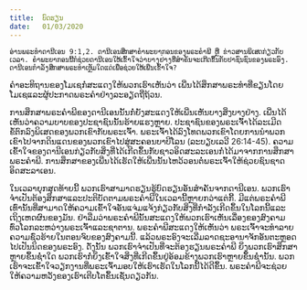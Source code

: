 ```yaml
---
title:  ບົດຮຽນ
date:   01/03/2020
---
```


`ອ່ານພຣະທຳດານີເອນ 9:1,2. ດານີເອນສຶກສາຄຳພະຍາກອນຂອງພຣະຄຳພີ ຫຼື ຂ່າວສານພິເສດກ່ຽວກັບເວລາ. ຄຳພະຍາກອນນີ້ກໍຊ່ວຍດານີເອນໃຫ້ເຂົ້າໃຈວ່າບາງຢ່າງທີ່ສຳຄັນຈະເກີດຂຶ້ນກັບປາຊົນຊົນຂອງພຣະອົງ. ດານີເອນກໍາລັງສຶກສາພຣະທຳເຫຼັມໃດແດ່ເພື່ອຊ່ວຍໃຫ້ເພີ່ນເຂົ້າໃຈ?`

ຄຳອະທິຖານຂອງໂມເຊກໍ່ສະແດງໃຫ້ພວກເຮົາເຫັນວ່າ ເພີ່ນໄດ້ສຶກສາພຣະທຳທີ່ຂຽນໂດຍໂມເຊແລະຜູ້ປະກາດພຣະຄຳຢ່າງລະອຽດຖີ່ຖ້ວນ.

ການສຶກສາພຣະຄຳພີຂອງດານີເອນນັ້ນກໍ່ຍັງສະແດງໃຫ້ເພີ່ນເຫັນບາງສິ່ງບາງຢ່າງ. ເພີ່ນໄດ້ເຫັນວ່າຄວາມບາບຂອງປະຊາຊົນນັ້ນຮ້າຍແຮງຫຼາຍ. ປະຊາຊົນຂອງພຣະເຈົ້າໄດ້ລະເມີດຂໍ້ຕົກລົງພິເສດຂອງພວກເຂົາກັບພຣະເຈົ້າ. ພຣະເຈົ້າໄດ້ລົງໂທດພວກເຂົາໂດຍການນຳພວກເຂົາໄປຈາກດິນແດນຂອງພວກເຂົາໄປສູ່ສະຄອນບາບີໂລນ (ລະບຽບເລວີ 26:14-45). ຄວາມເຂົ້າໃຈຂອງດານີເອນກ່ຽວກັບສິ່ງທີ່ໄດ້ເກີດຂຶ້ນກັບຊາວອິດສະລະເອນກໍ່ໄດ້ມາຈາກການສຶກສາພຣະຄຳພີ. ການສຶກສາຂອງເພີ່ນໄດ້ເຮັດໃຫ້ເພີ່ນນັ້ນໄຫວ້ວອນຕໍ່ພຣະເຈົ້າໃຫ້ຊ່ວຍຊົນຊາດອິດສະລາເອນ.

ໃນເວລາຍຸກສຸດທ້າຍນີ້ ພວກເຮົາສາມາດຮຽນຮູ້ບົດຮຽນອັນສຳຄັນຈາກດານີເອນ. ພວກເຮົາຈຳເປັນຕ້ອງສຶກສາແລະປະຕິບັດຕາມພຣະຄຳພີໃນເວລານີ້ຫຼາຍກວ່າແຕ່ກີ້. ມີແຕ່ພຣະຄຳພີເທົ່ານັ້ນທີ່ສາມາດໃຫ້ຄວາມເຂົ້າໃຈອັນແຈ່ມແຈ້ງກ່ຽວກັບສິ່ງທີ່ກຳລັງເກີດຂຶ້ນໃນໂລກນີ້ແລະເຖິງເຫດຜົນຂອງມັນ. ຢ່າລືມວ່າພຣະຄຳພີນັ້ນສະແດງໃຫ້ພວກເຮົາເຫັນເລື່ອງຂອງສົງຄາມທົ່ວໂລກລະຫວ່າງພຣະເຈົ້າແລະຊາຕານ. ພຣະຄຳພີສະແດງໃຫ້ເຫັນວ່າ ພຣະເຈົ້າຈະທຳລາຍຄວາມຊົ່ວຮ້າຍໃນຕອນຈົບຂອງສົງຄາມນີ້. ແລ້ວພຣະອົງຈະເລີ່ມລາດຊະອານາຈັກອັນຕະຫຼອດໄປເປັນນິດຂອງພຣະອົງ. ດັ່ງນັ້ນ ພວກເຮົາຈຳເປັນທີ່ຈະຕ້ອງຮຽນພຣະຄຳພີ ຍິ່ງພວກເຮົາສຶກສາຫຼາຍຂຶ້ນຊໍ່າໃດ ພວກເຮົາກໍ່ຍິ່ງເຂົ້າໃຈສິ່ງທີ່ເກີດຂຶ້ນຢູ່ອ້ອມຂ້າງພວກເຮົາຫຼາຍຂຶ້ນຊໍ່ານັ້ນ. ພວກເຮົາຈະເຂົ້າໃຈວຽກງານທີ່ພຣະເຈົ້າມອບໃຫ້ເຮົາເຮັດໃນໂລກນີ້ໄດ້ດີຂຶ້ນ. ພຣະຄຳພີຈະຊ່ວຍໃຫ້ຄວາມຫວັງຂອງເຮົາເຕີບໂຕຂຶ້ນເຊັ່ນດຽວກັນ.